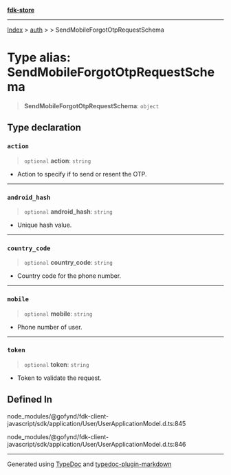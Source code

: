 [**fdk-store**](../../../README.md)
***

[Index](../../../API.md) > [auth](../../README.md) > [<internal>](../README.md) > SendMobileForgotOtpRequestSchema

# Type alias: SendMobileForgotOtpRequestSchema

> **SendMobileForgotOtpRequestSchema**: `object`

## Type declaration

### `action`

> `optional` **action**: `string`

- Action to specify if to send or resent the OTP.

***

### `android_hash`

> `optional` **android\_hash**: `string`

- Unique hash value.

***

### `country_code`

> `optional` **country\_code**: `string`

- Country code for the phone number.

***

### `mobile`

> `optional` **mobile**: `string`

- Phone number of user.

***

### `token`

> `optional` **token**: `string`

- Token to validate the request.

## Defined In

node\_modules/@gofynd/fdk-client-javascript/sdk/application/User/UserApplicationModel.d.ts:845

node\_modules/@gofynd/fdk-client-javascript/sdk/application/User/UserApplicationModel.d.ts:846

***
Generated using [TypeDoc](https://typedoc.org/) and [typedoc-plugin-markdown](https://www.npmjs.com/package/typedoc-plugin-markdown)
